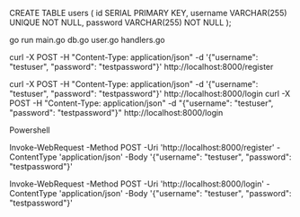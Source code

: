 CREATE TABLE users (
    id SERIAL PRIMARY KEY,
    username VARCHAR(255) UNIQUE NOT NULL,
    password VARCHAR(255) NOT NULL
);

go run main.go db.go user.go handlers.go


curl -X POST -H "Content-Type: application/json" -d '{"username": "testuser", "password": "testpassword"}' http://localhost:8000/register




curl -X POST -H "Content-Type: application/json" -d '{"username": "testuser", "password": "testpassword"}' http://localhost:8000/login
curl -X POST -H "Content-Type: application/json" -d "{\"username\": \"testuser\", \"password\": \"testpassword\"}" http://localhost:8000/login



Powershell

Invoke-WebRequest -Method POST -Uri 'http://localhost:8000/register' -ContentType 'application/json' -Body '{"username": "testuser", "password": "testpassword"}'

Invoke-WebRequest -Method POST -Uri 'http://localhost:8000/login' -ContentType 'application/json' -Body '{"username": "testuser", "password": "testpassword"}'
